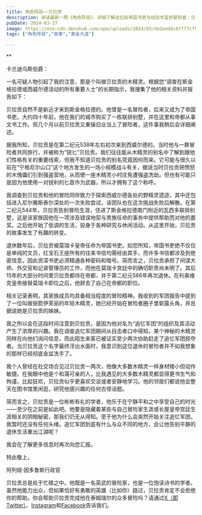 ```yaml
---
title: 角色阵容——贝拉贡
description: 阅读最新一期《角色阵容》，详细了解这位前帝国书吏与经验丰富的冒险者：贝拉贡！
pubDate: 2024-03-27
image: https://eso-cdn.denohub.com/ape/uploads/2024/03/de2eed6c6fff7cf52eb2c7d06a50cac8.jpg
tags: ["角色阵容","故事","黄金大道"]

---
```


**

卡兰迪乌斯伯爵：

一名可疑人物引起了我的注意，那是个叫做贝拉贡的木精灵。根据您“调查在斯金格拉德或西威尔德活动的所有重要人士”的长期指示，我搜集了他的相关资料并报告如下：

贝拉贡自然不是新近才来到斯金格拉德的。他曾是一名冒险者，后来又成为了帝国书吏。大约四十年前，他在我们的城市购买了一栋联排别墅，并在这里和帝都从事文书工作。但几个月以前贝拉贡又重操旧业当上了冒险者，这件事我稍后会详细阐述。

据我所知，贝拉贡是在第二纪元538年左右初次来到西威尔德的。当时他与一群冒险者共同旅行，并被称为“锐匕”贝拉贡。我们往往能从木精灵的别名中了解到跟他们性格有关的重要线索，但我不知道贝拉贡的别名究竟因何而来。它可能与很久以前在“宁格尼尔山口”这个地方发生的一场小规模战斗有关，据说当时贝拉贡把愤怒的木傀儡们引到强盗营地，从而使一座木精灵小村庄免遭强盗洗劫。但也有可能只是因为他使用一对锐利的匕首作为武器，所以才拥有了这个称呼。

我调查到贝拉贡和他的冒险同伴致力于探索西威尔德各处的野精灵遗迹，其中还包括进入尼尔雅斯泰尔深处的一次失败尝试，该团队也在这次挑战失败后解散。在第二纪元544年，贝拉贡告别冒险生涯，住进了斯金格拉德南门附近的瓦西多联排别墅，这是该家族因他在一项涉及错误地契与贵族任命的事务中提供帮助而对他的嘉奖。之后他开始了低调的生活，投身于各种研究与休闲活动。从这里开始，贝拉贡的故事发生了有趣的转变。

退休数年后，贝拉贡被莫瑞卡皇帝任命为帝国书吏。如您所知，帝国书吏绝不仅仅是单纯的文员，红宝石王座所有的往来书信均需经由其手，而许多书信都涉及到绝密信息，因此资深书吏必须精通各种密码和暗号。简而言之，贝拉贡承担了间谍大师、外交官和记录管理员的工作，而他在莫瑞卡宫廷中的确切职责尚未明了。其后15年的大部分时间里贝拉贡都待在帝都，并于第二纪元566年再次退休。在利奥维克皇帝接替莫瑞卡即位之后，他辞去了自己在帝都的职位。 

相关记录表明，其家族成员均具备相当程度的冒险精神。我收到的军团报告中提到了一位叫做锐箭伊芙丽的年轻木精灵，她已经开始在冒险者圈子里崭露头角，并且据说她是贝拉贡的妹妹。

我之所以会在这段时间注意到贝拉贡，是因为他对名为“追忆军团”的组织及其活动产生了浓厚的兴趣。我在调查追忆军团期间从目击者口中得知，某个神秘的木精灵同样在向他们询问信息，而此陌生来客已被证实至少两次协助赶走了追忆军团掠夺者。当贝拉贡这个名字最终浮出水面时，我意识到这位退休的冒险者并不如我想象的那样已经彻底金盆洗手了。

我个人曾经在社交场合见过贝拉贡一两次，他像大多数木精灵一样身材矮小但动作敏捷。在我眼中他是个和蔼可亲的人，比我遇见的大多数木精灵都显得更书生气和拘谨。比起狂欢，贝拉贡似乎更喜欢交谈或者安静地学习。他的邻居们都说他会整天在图书馆里闲逛，研究他感兴趣的任何古怪话题。

简而言之，贝拉贡是一位彬彬有礼的学者，他乐于在宁静平和之中享受自己的时光——至少在之前是如此吧。他要是隐藏着某些与自己冒险家生涯或长屋皇帝宫廷生涯相关的阴暗秘密，那我们仍无从得知。至于他为什么会突然开始关注追忆军团，我暂时还没有任何头绪。追忆军团到底有什么与众不同的地方，会让他告别平静的退休生活重出江湖呢？

我会在了解更多信息时再次向您汇报。

特此敬上，

阿列娅·因多鲁斯行政官

贝拉贡总是处于忙碌之中。他既是一名英武的冒险家，也是一位饱读诗书的学者。虽然他能力出众，但如果恰好有勇敢的英雄（比如你）路过，贝拉贡肯定不会拒绝你的帮助。你会帮助贝拉贡完成他在泰姆瑞尔的众多冒险吗？请通过[X（即Twitter）](https://twitter.com/TESOnline)、[Instagram](https://www.instagram.com/elderscrollsonline/)和[Facebook](https://www.facebook.com/elderscrollsonline)告诉我们。
